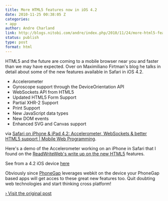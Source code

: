 ```yaml
---
title: More HTML5 features now in iOS 4.2
date: 2010-11-25 00:38:05 Z
categories:
- app
author: Andre Charland
link: http://blogs.nitobi.com/andre/index.php/2010/11/24/more-html5-features-now-in-ios-4-2/
status: publish
type: post
format: html
---
```


HTML5 and the future are coming to a mobile browser near you and faster than we may have expected. Over on Maximiliano Firtman's blog he talks in detail about some of the new features available in Safari in iOS 4.2\.

* Accelerometer
* Gyroscope support through the DeviceOrientation API
* WebSockets API from HTML5
* Updated HTML5 Form Support
* Partial XHR-2 Support
* Print Support
* New JavaScript data types
* New DOM events
* Enhanced SVG and Canvas support

via [Safari on iPhone & iPad 4.2: Accelerometer, WebSockets & better HTML5 support | Mobile Web Programming](http://www.mobilexweb.com/blog/safari-ios-accelerometer-websockets-html5).

Here's a demo of the Accelerometer working on an iPhone in Safari that I found on the [ReadWriteWeb's write up on the new HTML5](http://www.readwriteweb.com/mobile/2010/11/what-web-developers-should-kno.php) features.

See from a 4.2 iOS device [here](http://www.mobilexweb.com/samples/ball.html)

Obviously since [PhoneGap](https://phonegap.com) leverages webkit on the device your PhoneGap based apps will get acces to these great new features too. Quit doubting web technologies and start thinking cross platform!

[› Visit the original post](http://blogs.nitobi.com/andre/index.php/2010/11/24/more-html5-features-now-in-ios-4-2/)
